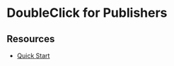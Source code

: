 DoubleClick for Publishers
=


Resources
- 
- [Quick Start](https://developers.google.com/mobile-ads-sdk/docs/dfp/ios/quick-start)

